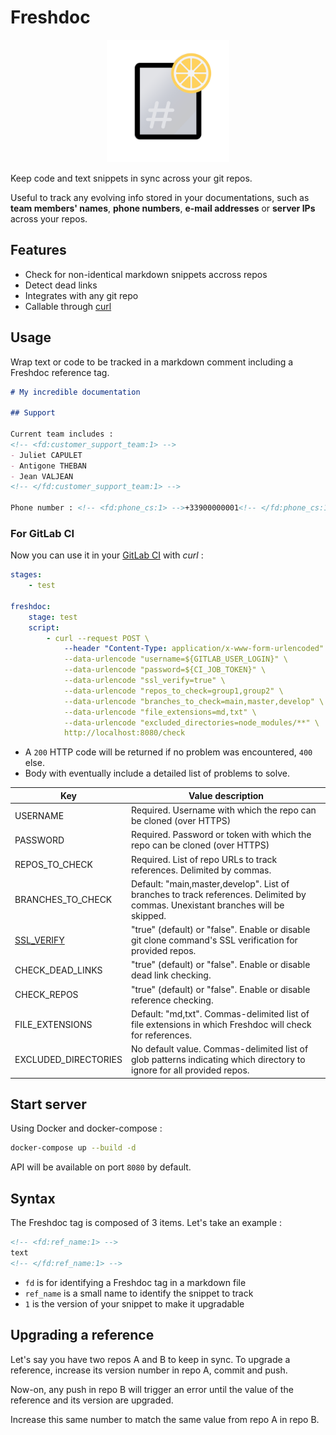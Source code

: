 # Freshdoc

<p align="center">
    <img src="./logo.png" width="196px" />
</p>

Keep code and text snippets in sync across your git repos.

Useful to track any evolving info stored in your documentations, such as **team members' names**, **phone numbers**, **e-mail addresses** or **server IPs** across your repos.

## Features

- Check for non-identical markdown snippets accross repos
- Detect dead links
- Integrates with any git repo
- Callable through [curl](https://curl.se/)

## Usage

Wrap text or code to be tracked in a markdown comment including a Freshdoc reference tag.

```markdown
# My incredible documentation

## Support

Current team includes :
<!-- <fd:customer_support_team:1> -->
- Juliet CAPULET
- Antigone THEBAN
- Jean VALJEAN
<!-- </fd:customer_support_team:1> -->

Phone number : <!-- <fd:phone_cs:1> -->+33900000001<!-- </fd:phone_cs:1> -->

```

### For GitLab CI

Now you can use it in your [GitLab CI](https://docs.gitlab.com/ee/ci/variables/predefined_variables.html) with _curl_ :

```yaml
stages:
    - test

freshdoc:
    stage: test
    script: 
        - curl --request POST \
            --header "Content-Type: application/x-www-form-urlencoded" \
            --data-urlencode "username=${GITLAB_USER_LOGIN}" \
            --data-urlencode "password=${CI_JOB_TOKEN}" \
            --data-urlencode "ssl_verify=true" \
            --data-urlencode "repos_to_check=group1,group2" \
            --data-urlencode "branches_to_check=main,master,develop" \
            --data-urlencode "file_extensions=md,txt" \
            --data-urlencode "excluded_directories=node_modules/**" \
            http://localhost:8080/check
```

- A `200` HTTP code will be returned if no problem was encountered, `400` else.
- Body with eventually include a detailed list of problems to solve.

| Key                                                                                                            | Value description                                                                                                               |
| -------------------------------------------------------------------------------------------------------------- | ------------------------------------------------------------------------------------------------------------------------------- |
| USERNAME                                                                                                       | Required. Username with which the repo can be cloned (over HTTPS)                                                               |
| PASSWORD                                                                                                       | Required. Password or token with which the repo can be cloned (over HTTPS)                                                      |
| REPOS_TO_CHECK                                                                                                 | Required. List of repo URLs to track references. Delimited by commas.                                                           |
| BRANCHES_TO_CHECK                                                                                              | Default: "main,master,develop". List of branches to track references. Delimited by commas. Unexistant branches will be skipped. |
| [SSL_VERIFY](https://stackoverflow.com/questions/11621768/how-can-i-make-git-accept-a-self-signed-certificate) | "true" (default) or "false". Enable or disable git clone command's SSL verification for provided repos.                         |
| CHECK_DEAD_LINKS                                                                                               | "true" (default) or "false". Enable or disable dead link checking.                                                              |
| CHECK_REPOS                                                                                                    | "true" (default) or "false". Enable or disable reference checking.                                                              |
| FILE_EXTENSIONS                                                                                                | Default: "md,txt". Commas-delimited list of file extensions in which Freshdoc will check for references.                        |
| EXCLUDED_DIRECTORIES                                                                                           | No default value. Commas-delimited list of glob patterns indicating which directory to ignore for all provided repos.           |

## Start server

Using Docker and docker-compose :

```bash
docker-compose up --build -d
```

API will be available on port `8080` by default.

## Syntax

The Freshdoc tag is composed of 3 items. Let's take an example :

```markdown
<!-- <fd:ref_name:1> -->
text
<!-- </fd:ref_name:1> -->
```

- `fd` is for identifying a Freshdoc tag in a markdown file
- `ref_name` is a small name to identify the snippet to track
- `1` is the version of your snippet to make it upgradable

## Upgrading a reference

Let's say you have two repos A and B to keep in sync. To upgrade a reference, increase its version number in repo A, commit and push.

Now-on, any push in repo B will trigger an error until the value of the reference and its version are upgraded.

Increase this same number to match the same value from repo A in repo B.
